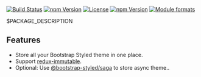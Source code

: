 [![Build Status](https://travis-ci.org/bootstrap-styled/redux.svg?branch=master)](https://travis-ci.org/bootstrap-styled/redux) [![npm Version](https://img.shields.io/npm/v/@bootstrap-styled/redux.svg?style=flat)](https://www.npmjs.com/package/@bootstrap-styled/redux) [![License](https://img.shields.io/npm/l/@bootstrap-styled/redux.svg?style=flat)](https://www.npmjs.com/package/@bootstrap-styled/redux) [![npm Version](https://img.shields.io/node/v/@bootstrap-styled/redux.svg?style=flat)](https://www.npmjs.com/package/@bootstrap-styled/redux) [![Module formats](https://img.shields.io/badge/module%20formats-umd%2C%20cjs%2C%20esm-green.svg?style=flat)](https://www.npmjs.com/package/@bootstrap-styled/redux)

$PACKAGE_DESCRIPTION 

## Features

- Store all your Bootstrap Styled theme in one place.
- Support [redux-immutable](https://redux.js.org/recipes/usingimmutablejs). 
- Optional: Use [@bootstrap-styled/saga](https://www.npmjs.com/package/@bootstrap-styled/saga) to store async theme..
